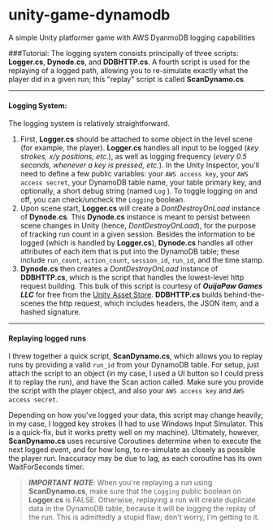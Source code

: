 # unity-game-dynamodb
A simple Unity platformer game with AWS DyanmoDB logging capabilities

###Tutorial:
The logging system consists principally of three scripts: **Logger.cs**, **Dynode.cs**, and **DDBHTTP.cs**. A fourth script is used for the replaying of a logged path, allowing you to re-simulate exactly what the player did in a given run; this "replay" script is called **ScanDynamo.cs**.

---

#### Logging System:

The logging system is relatively straightforward.

1. First, **Logger.cs** should be attached to some object in the level scene (for example, the player). **Logger.cs** handles all input to be logged (*key strokes, x/y positions, etc.*), as well as logging frequency (*every 0.5 seconds, whenever a key is pressed, etc.*). In the Unity Inspector, you'll need to define a few public variables: your `AWS access key`, your `AWS access secret`, your DynamoDB table name, your table primary key, and optionally, a short debug string (named `Log` ). To toggle logging on and off, you can check/uncheck the `Logging` boolean.
2. Upon scene start, **Logger.cs** will create a *DontDestroyOnLoad* instance of **Dynode.cs**. This **Dynode.cs** instance is meant to persist between scene changes in Unity (hence, *DontDestroyOnLoad*), for the purpose of tracking run count in a given session. Besides the information to be logged (which is handled by **Logger.cs**), **Dynode.cs** handles all other attributes of each item that is put into the DynamoDB table; these include `run_count`, `action_count`, `session_id`, `run_id`, and the time stamp.
3. **Dynode.cs** then creates a *DontDestroyOnLoad* instance of **DDBHTTP.cs**, which is the script that handles the lowest-level http request building. This bulk of this script is courtesy of ***OuijaPaw Games LLC*** for free from the [Unity Asset Store](https://www.assetstore.unity3d.com/en/#!/content/21215). **DDBHTTP.cs** builds behind-the-scenes the http request, which includes headers, the JSON item, and a hashed signature.

---

#### Replaying logged runs
I threw together a quick script, **ScanDynamo.cs**, which allows you to replay runs by providing a valid `run_id` from your DynamoDB table. For setup, just attach the script to an object (in my case, I used a UI button so I could press it to replay the run), and have the Scan action called. Make sure you provide the script with the player object, and also your `AWS access key` and `AWS access secret`.

Depending on how you've logged your data, this script may change heavily; in my case, I logged key strokes (I had to use Windows Input Simulator. This is a quick-fix, but it works pretty well on my machine). Ultimately, however, **ScanDynamo.cs** uses recursive Coroutines determine when to execute the next logged event, and for how long, to re-simulate as closely as possible the player run. Inaccuracy may be due to lag, as each coroutine has its own WaitForSeconds timer.

> ***IMPORTANT NOTE***: When you're replaying a run using **ScanDynamo.cs**, make sure that the `Logging` public boolean on **Logger.cs** is FALSE. Otherwise, replaying a run will create duplicate data in the DynamoDB table, because it will be logging the replay of the run. This is admittedly a stupid flaw; don't worry, I'm getting to it.
